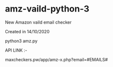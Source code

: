 # amz-vaild-python-3
New Amazon vaild email checker


Created in 14/10/2020


python3 amz.py


API LINK :-

maxcheckers.pw/app/amz-x.php?email=#EMAILS#
